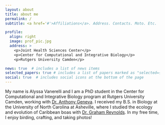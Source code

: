 ```yaml
---
layout: about
title: about me
permalink: /
subtitle: <a href='#'>Affiliations</a>. Address. Contacts. Moto. Etc.

profile:
  align: right
  image: prof_pic.jpg
  address: >
    <p>Joint Health Sciences Center</p>
    <p>Center for Computational and Integrative Biology</p>
    <p>Rutgers University Camden</p>

news: true  # includes a list of news items
selected_papers: true # includes a list of papers marked as "selected={true}"
social: true  # includes social icons at the bottom of the page
---
```


My name is Alyssa Vanerelli and I am a PhD student in the Center for Computational and Integrative Biology program at Rutgers University Camden, working with [Dr. Anthony 
Geneva](https://genevalab.io/). I received my B.S. in Biology at the University of North Carolina at Asheville, where I studied the ecology and evolution of Caribbean boas with [Dr. Graham 
Reynolds](https://reynoldslab.wp.unca.edu/). In my free time, I enjoy birding, crafting, and taking photos! 
